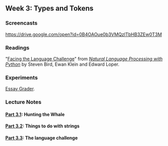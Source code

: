 ## Week 3: Types and Tokens

### Screencasts

https://drive.google.com/open?id=0B4OAOue0b3VMQzlTbHB3ZEw0T3M

### Readings

"[Facing the Language Challenge](http://www.nltk.org/book/ch12.html)" from
*[Natural Language Processing with Python](http://www.nltk.org/book/)* by
Steven Bird, Ewan Klein and Edward Loper.

### Experiments

[Essay Grader](https://github.com/denten-courses/computing-context/tree/master/experiments/second.md).

### Lecture Notes

#### [Part 3.1](): Hunting the Whale

#### [Part 3.2](): Things to do with strings

#### [Part 3.3](): The language challenge
